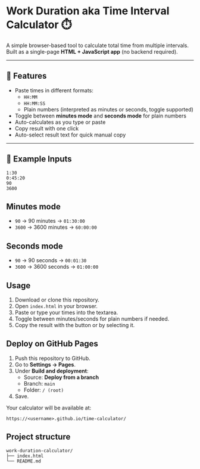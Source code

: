 # Work Duration aka Time Interval Calculator ⏱️

A simple browser-based tool to calculate total time from multiple intervals.  
Built as a single-page **HTML + JavaScript app** (no backend required).  

---

## 🚀 Features
- Paste times in different formats:
  - `HH:MM`
  - `HH:MM:SS`
  - Plain numbers (interpreted as minutes or seconds, toggle supported)
- Toggle between **minutes mode** and **seconds mode** for plain numbers
- Auto-calculates as you type or paste
- Copy result with one click
- Auto-select result text for quick manual copy

---

## 📖 Example Inputs
```text
1:30
0:45:20
90
3600
```

## Minutes mode
- `90` → 90 minutes → `01:30:00`  
- `3600` → 3600 minutes → `60:00:00`

## Seconds mode
- `90` → 90 seconds → `00:01:30`  
- `3600` → 3600 seconds → `01:00:00`

## Usage
1. Download or clone this repository.  
2. Open `index.html` in your browser.  
3. Paste or type your times into the textarea.  
4. Toggle between minutes/seconds for plain numbers if needed.  
5. Copy the result with the button or by selecting it.

## Deploy on GitHub Pages
1. Push this repository to GitHub.  
2. Go to **Settings → Pages**.  
3. Under **Build and deployment**:  
   - Source: **Deploy from a branch**  
   - Branch: `main`  
   - Folder: `/ (root)`  
4. Save.

Your calculator will be available at:
```url
https://<username>.github.io/time-calculator/
```

## Project structure
```text
work-duration-calculator/ 
├── index.html 
└── README.md
```
